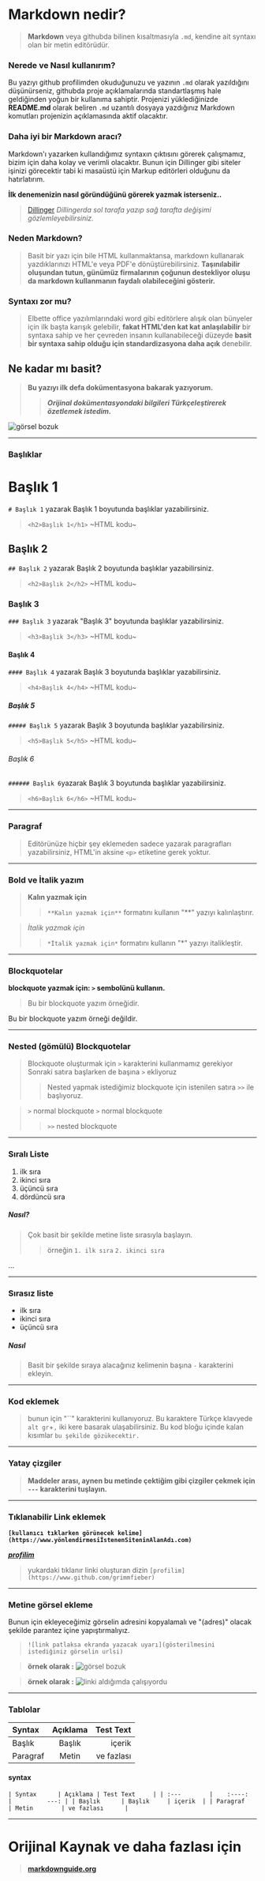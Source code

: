 
# Markdown nedir?

 > **Markdown** veya githubda bilinen kısaltmasıyla `.md`, kendine ait syntaxı olan bir metin editörüdür.

### Nerede ve Nasıl kullanırım?
Bu yazıyı github profilimden okuduğunuzu ve yazının `.md` olarak yazıldığını düşünürseniz, githubda proje açıklamalarında standartlaşmış hale geldiğinden yoğun bir kullanıma sahiptir. Projenizi yüklediğinizde **README.md** olarak beliren `.md` uzantılı dosyaya yazdığınız Markdown komutları projenizin açıklamasında aktif olacaktır.

### Daha iyi bir Markdown aracı? 
Markdown'ı yazarken kullandığımız syntaxın çıktısını görerek çalışmamız, bizim için daha kolay ve verimli olacaktır. Bunun için Dillinger gibi siteler işinizi görecektir tabi ki masaüstü için Markup editörleri olduğunu da hatırlatırım.

**İlk denemenizin nasıl göründüğünü görerek yazmak isterseniz..**
>[Dillinger](https://www.dillinger.io)
*Dillingerda sol tarafa yazıp sağ tarafta değişimi gözlemleyebilirsiniz.*

### Neden Markdown?
> Basit bir yazı için bile HTML kullanmaktansa, markdown kullanarak yazdıklarınızı HTML'e veya PDF'e dönüştürebilirsiniz.
__Taşınılabilir oluşundan tutun, günümüz firmalarının çoğunun destekliyor oluşu da markdown kullanmanın faydalı olabileceğini gösterir.__

### Syntaxı zor mu?
> Elbette office yazılımlarındaki word gibi editörlere alışık olan bünyeler için ilk başta karışık gelebilir, **fakat HTML'den kat kat anlaşılabilir** bir syntaxa sahip ve her çevreden insanın kullanabileceği düzeyde **basit bir syntaxa sahip olduğu için standardizasyona daha açık** denebilir. 
## Ne kadar mı basit?
> **Bu yazıyı ilk defa dokümentasyona bakarak yazıyorum.** 
>> __*Orijinal dokümentasyondaki bilgileri Türkçeleştirerek özetlemek istedim.*__

![görsel bozuk](https://resources.jetbrains.com/help/img/idea/2020.3/markdown-basics.png)

---
### Başlıklar
# Başlık 1
`# Başlık 1` yazarak Başlık 1 boyutunda başlıklar yazabilirsiniz.
>`<h2>Başlık 1</h1>` ~HTML kodu~
## Başlık 2
`## Başlık 2` yazarak Başlık 2 boyutunda başlıklar yazabilirsiniz.
>`<h2>Başlık 2</h2>` ~HTML kodu~
### Başlık 3
`### Başlık 3` yazarak "Başlık 3" boyutunda başlıklar yazabilirsiniz.
>`<h3>Başlık 3</h3>` ~HTML kodu~
#### Başlık 4
`#### Başlık 4` yazarak Başlık 3 boyutunda başlıklar yazabilirsiniz.
>`<h4>Başlık 4</h4>` ~HTML kodu~
##### Başlık 5
`##### Başlık 5` yazarak Başlık 3 boyutunda başlıklar yazabilirsiniz.
>`<h5>Başlık 5</h5>` ~HTML kodu~
###### Başlık 6
`###### Başlık 6`yazarak Başlık 3 boyutunda başlıklar yazabilirsiniz.
>`<h6>Başlık 6</h6>` ~HTML kodu~

---
### Paragraf

> Editörünüze hiçbir şey eklemeden sadece yazarak paragrafları yazabilirsiniz, HTML'in aksine `<p>` etiketine gerek yoktur.


---
### Bold ve İtalik yazım
>**Kalın yazmak için**
>
>>`**Kalın yazmak için**` formatını kullanın "**" yazıyı kalınlaştırır.

>*İtalik yazmak için*
>
>>`*İtalik yazmak için*` formatını kullanın "*" yazıyı italikleştir.
---


### Blockquotelar

**blockquote yazmak için: `>` sembolünü kullanın.**

>Bu bir blockquote yazım örneğidir.

Bu bir blockquote yazım örneği değildir.

--- 

### Nested (gömülü) Blockquotelar
> Blockquote oluşturmak için `>` karakterini kullanmamız gerekiyor
> Sonraki satıra başlarken de başına `>` ekliyoruz 
>> Nested yapmak istediğimiz blockquote için istenilen satıra `>>` ile başlıyoruz.

> `>` normal blockquote
>`>` normal blockquote
>> `>>` nested blockquote

---


### Sıralı Liste
1. ilk sıra
2. ikinci sıra
3. üçüncü sıra
4. dördüncü sıra

##### Nasıl?
> Çok basit bir şekilde metine liste sırasıyla başlayın.
 >> örneğin 
>`1. ilk sıra`
> `2. ikinci sıra` 

...

---

### Sırasız liste
- ilk sıra
- ikinci sıra
- üçüncü sıra

##### Nasıl
>Basit bir şekilde sıraya alacağınız kelimenin başına `-` karakterini ekleyin.

---

### Kod eklemek

> bunun için "``" karakterini kullanıyoruz.
Bu karaktere Türkçe klavyede `alt gr`+`,` iki kere basarak ulaşabilirsiniz.
Bu kod bloğu içinde kalan kısımlar `bu şekilde gözükecektir.`

---

### Yatay çizgiler
> **Maddeler arası, aynen bu metinde çektiğim gibi çizgiler çekmek için `---` karakterini tuşlayın.**

---

### Tıklanabilir Link eklemek

**`[kullanıcı tıklarken görünecek kelime](https://www.yönlendirmesiİstenenSiteninAlanAdı.com)`**

_**[profilim](https://www.github.com/grimmfieber)**_

> yukardaki tıklanır linki oluşturan dizin `[profilim](https://www.github.com/grimmfieber)`


---

### Metine görsel ekleme
 
 Bunun için ekleyeceğimiz görselin adresini kopyalamalı ve "(adres)" olacak şekilde parantez içine yapıştırmalıyız.
 
 > `![link patlaksa ekranda yazacak uyarı](gösterilmesini istediğiniz görselin urlsi)`
 
 > **örnek olarak :** ![görsel bozuk](image.jpg)
 
 > **örnek olarak :** ![linki aldığımda çalışıyordu](https://kirkstrobeck.github.io/whatismarkdown.com/img/markdown.png)
 
---

### Tablolar
| Syntax      | Açıklama | Test Text     |
| :---        |    :----:   |          ---: |
| Başlık      | Başlık     | içerik  |
| Paragraf   | Metin        | ve fazlası      |

#### syntax

`| Syntax      | Açıklama | Test Text     |
| :---        |    :----:   |          ---: |
| Başlık      | Başlık     | içerik  |
| Paragraf   | Metin        | ve fazlası      |`

---







# Orijinal Kaynak ve daha fazlası için
> **[markdownguide.org](https://www.markdownguide.org/basic-syntax)**
